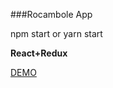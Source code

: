 ###Rocambole App

npm start
or
yarn start

**React+Redux**

[DEMO](https://rocambole-app.herokuapp.com "DEMO")